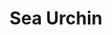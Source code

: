 ---
templateKey: blog-post
featuredpost: false
featuredimage: /assets/Sea_Urchin.png
title: Sea Urchin
description: Forage
testfield: 794
---